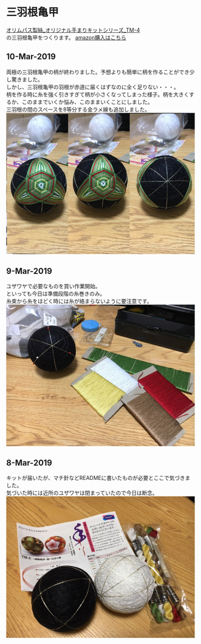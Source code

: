 # 三羽根亀甲
[オリムパス製絲_オリジナル手まりキットシリーズ_TM-4](https://www.olympus-thread.com/lineup/handicraftkit/threadball/threadballkit/4971451625042.html/)  
の三羽根亀甲をつくります。  [amazon購入はこちら](https://www.amazon.co.jp/dp/B002KLUOWG/ref=asc_df_B002KLUOWG2599934/?tag=jpgo-22&creative=9303&creativeASIN=B002KLUOWG&linkCode=df0&hvadid=218144493981&hvpos=1o2&hvnetw=g&hvrand=15627880556895059398&hvpone=&hvptwo=&hvqmt=&hvdev=c&hvdvcmdl=&hvlocint=&hvlocphy=1009298&hvtargid=pla-439585006766&th=1&psc=1)  

## 10-Mar-2019
両極の三羽根亀甲の柄が終わりました。予想よりも簡単に柄を作ることができ少し驚きました。  
しかし、三羽根亀甲の羽根が赤道に届くはずなのに全く足りない・・・。  
柄を作る時に糸を強く引きすぎて柄が小さくなってしまった様子。柄を大きくするか、このままでいくか悩み、このままいくことにしました。  
三羽根の間のスペースを8等分する金ラメ線も追加しました。  
![20190310](https://github.com/Masaki-Okuyama/Temari-craft/blob/images/20190310.jpg)

## 9-Mar-2019
ユザワヤで必要なものを買い作業開始。  
といっても今日は準備段階の糸巻きのみ。  
糸束から糸をほどく時には糸が絡まらないように要注意です。  
![20190309](https://github.com/Masaki-Okuyama/Temari-craft/blob/images/20190309.jpg)

## 8-Mar-2019
キットが届いたが、マチ針などREADMEに書いたものが必要とここで気づきました。  
気づいた時には近所のユザワヤは閉まっていたので今日は断念。  
![20190308](https://github.com/Masaki-Okuyama/Temari-craft/blob/images/20190308.jpg)
